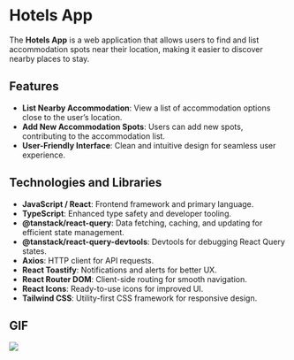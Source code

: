 # Hotels App

The **Hotels App** is a web application that allows users to find and list accommodation spots near their location, making it easier to discover nearby places to stay.

## Features
- **List Nearby Accommodation**: View a list of accommodation options close to the user’s location.
- **Add New Accommodation Spots**: Users can add new spots, contributing to the accommodation list.
- **User-Friendly Interface**: Clean and intuitive design for seamless user experience.

## Technologies and Libraries
- **JavaScript / React**: Frontend framework and primary language.
- **TypeScript**: Enhanced type safety and developer tooling.
- **@tanstack/react-query**: Data fetching, caching, and updating for efficient state management.
- **@tanstack/react-query-devtools**: Devtools for debugging React Query states.
- **Axios**: HTTP client for API requests.
- **React Toastify**: Notifications and alerts for better UX.
- **React Router DOM**: Client-side routing for smooth navigation.
- **React Icons**: Ready-to-use icons for improved UI.
- **Tailwind CSS**: Utility-first CSS framework for responsive design.


## GIF

![](otel.gif)